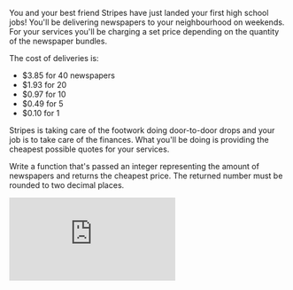 You and your best friend Stripes have just landed your first high school jobs! You'll be delivering newspapers to your neighbourhood on weekends. For your services you'll be charging a set price depending on the quantity of the newspaper bundles.

The cost of deliveries is:

- $3.85 for 40 newspapers
- $1.93 for 20
- $0.97 for 10
- $0.49 for 5
- $0.10 for 1

Stripes is taking care of the footwork doing door-to-door drops and your job is to take care of the finances. What you'll be doing is providing the cheapest possible quotes for your services.

Write a function that's passed an integer representing the amount of newspapers and returns the cheapest price. The returned number must be rounded to two decimal places.

![Paperboy](http://mametesters.org/file_download.php?file_id=1016&type=bug)
